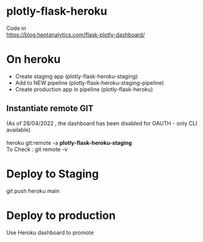 # plotly-flask-heroku

Code in <br>
https://blog.heptanalytics.com/flask-plotly-dashboard/ <br>

# On heroku
- Create staging app (plotly-flask-heroku-staging)
- Add to NEW pipeline (plotly-flask-heroku-staging-pipeline)
- Create production app in pipeline (plotly-flask-heroku)


## Instantiate remote GIT
(As of 28/04/2022 , the dashboard has been disabled for OAUTH - only CLI available) <br> <br>
heroku git:remote -a <b>plotly-flask-heroku-staging</b>
<br>
To Check : git remote -v
<br>

# Deploy to Staging
git push heroku main

# Deploy to production
Use Heroku dashboard to promote


